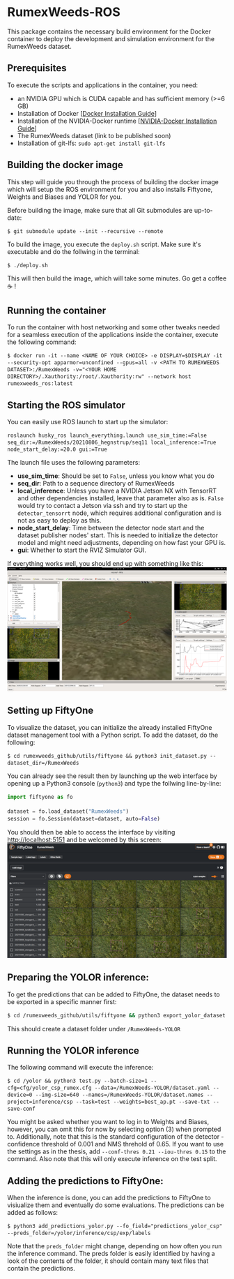# RumexWeeds-ROS
This package contains the necessary build environment for the Docker container to deploy the development and simulation environment for the RumexWeeds dataset.
## Prerequisites
To execute the scripts and applications in the container, you need:
- an NVIDIA GPU which is CUDA capable and has sufficient memory (>=6 GB)
- Installation of Docker [[Docker Installation Guide](https://docs.docker.com/get-docker/)]
- Installation of the NVIDIA-Docker runtime [[NVIDIA-Docker Installation Guide](https://docs.nvidia.com/datacenter/cloud-native/container-toolkit/install-guide.html#docker)]
- The RumexWeeds dataset (link to be published soon)
- Installation of git-lfs:  `sudo apt-get install git-lfs`

## Building the docker image
This step will guide you through the process of building the docker image which will setup the ROS environment for you and also installs Fiftyone, Weights and Biases and YOLOR for you.


Before building the image, make sure that all Git submodules are up-to-date:
```
$ git submodule update --init --recursive --remote
```

To build the image, you execute the `deploy.sh` script. Make sure it's executable and do the follwing in the terminal:
```
$ ./deploy.sh
```
This will then build the image, which will take some minutes. Go get a coffee :coffee: !


## Running the container
To run the container with host networking and some other tweaks needed for a seamless execution of the applications inside the container, execute the following command:
```
$ docker run -it --name <NAME OF YOUR CHOICE> -e DISPLAY=$DISPLAY -it --security-opt apparmor=unconfined --gpus=all -v <PATH TO RUMEXWEEDS DATASET>:/RumexWeeds -v="<YOUR HOME DIRECTORY>/.Xauthority:/root/.Xauthority:rw" --network host rumexweeds_ros:latest
```
## Starting the ROS simulator
You can easily use ROS launch to start up the simulator:

```
roslaunch husky_ros launch_everything.launch use_sim_time:=False seq_dir:=/RumexWeeds/20210806_hegnstrup/seq11 local_inference:=True node_start_delay:=20.0 gui:=True
```
The launch file uses the following parameters:
- **use_sim_time**: Should be set to `False`, unless you know what you do
- **seq_dir**: Path to a sequence directory of RumexWeeds
- **local_inference**: Unless you have a NVIDIA Jetson NX with TensorRT and other dependencies installed, leave that parameter also as is. `False` would try to contact a Jetson via ssh and try to start up the `detector_tensorrt` node, which requires additional configuration and is not as easy to deploy as this.
- **node_start_delay**: Time between the detector node start and the dataset publisher nodes' start. This is needed to initialize the detector model and might need adjustments, depending on how fast your GPU is.
- **gui**: Whether to start the RVIZ Simulator GUI.

If everything works well, you should end up with something like this:
![RVIZ Screenshot](rviz_screenshot.png)

## Setting up FiftyOne
To visualize the dataset, you can initialize the already installed FiftyOne dataset management tool with a Python script. To add the dataset, do the following:
```
$ cd rumexweeds_github/utils/fiftyone && python3 init_dataset.py --dataset_dir=/RumexWeeds
```
You can already see the result then by launching up the web interface by opening up a Python3 console (`python3`) and type the follwing line-by-line:
```python
import fiftyone as fo

dataset = fo.load_dataset("RumexWeeds")
session = fo.Session(dataset=dataset, auto=False)
```
You should then be able to access the interface by visiting [http://localhost:5151](http://localhost:5151) and be welcomed by this screen:
![FiftyOne Screnshot](fiftyone.png)

## Preparing the YOLOR inference:
To get the predictions that can be added to FiftyOne, the dataset needs to be exported in a specific manner first:
```bash
$ cd /rumexweeds_github/utils/fiftyone && python3 export_yolor_dataset.py
```
This should create a dataset folder under `/RumexWeeds-YOLOR`

## Running the YOLOR inference
The following command will execute the inference:
```
$ cd /yolor && python3 test.py --batch-size=1 --cfg=cfg/yolor_csp_rumex.cfg --data=/RumexWeeds-YOLOR/dataset.yaml --device=0 --img-size=640 --names=/RumexWeeds-YOLOR/dataset.names --project=inference/csp --task=test --weights=best_ap.pt --save-txt --save-conf
```
You might be asked whether you want to log in to Weights and Biases, however, you can omit this for now by selecting option (3) when prompted to. Additionally, note that this is the standard configuration of the detector - confidence threshold of 0.001 and NMS threhold of 0.65. If you want to use the settings as in the thesis, add `--conf-thres 0.21 --iou-thres 0.15` to the command. Also note that this will only execute inference on the test split.

## Adding the predictions to FiftyOne:
When the inference is done, you can add the predictions to FiftyOne to visiualize them and eventually do some evaluations. The predictions can be added as follows:

```
$ python3 add_predictions_yolor.py --fo_field="predictions_yolor_csp" --preds_folder=/yolor/inference/csp/exp/labels
```
Note that the `preds_folder` might change, depending on how often you run the inference command. The preds folder is easily identified by having a look of the contents of the folder, it should contain many text files that contain the predictions.